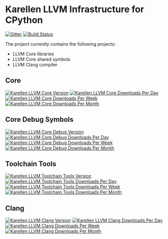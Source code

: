 # Karellen LLVM Infrastructure for CPython

[![Gitter](https://img.shields.io/gitter/room/karellen/Lobby?logo=gitter)](https://app.gitter.im/#/room/#karellen_Lobby:gitter.im)
[![Build Status](https://img.shields.io/github/actions/workflow/status/karellen/karellen-llvm/build.yml?branch=master)](https://github.com/karellen/karellen-llvm/actions/workflows/build.yml)

The project currently contains the following projects:
* LLVM Core libraries
* LLVM Core shared symbols
* LLVM Clang compiler

## Core
[![Karellen LLVM Core Version](https://img.shields.io/pypi/v/karellen-llvm-core?logo=pypi)](https://pypi.org/project/karellen-llvm-core/)
[![Karellen LLVM Core Downloads Per Day](https://img.shields.io/pypi/dd/karellen-llvm-core?logo=pypi)](https://pypistats.org/packages/karellen-llvm-core)
[![Karellen LLVM Core Downloads Per Week](https://img.shields.io/pypi/dw/karellen-llvm-core?logo=pypi)](https://pypistats.org/packages/karellen-llvm-core)
[![Karellen LLVM Core Downloads Per Month](https://img.shields.io/pypi/dm/karellen-llvm-core?logo=pypi)](https://pypistats.org/packages/karellen-llvm-core)

## Core Debug Symbols
[![Karellen LLVM Core Debug Version](https://img.shields.io/pypi/v/karellen-llvm-core-debug?logo=pypi)](https://pypi.org/project/karellen-llvm-core-debug/)
[![Karellen LLVM Core Debug Downloads Per Day](https://img.shields.io/pypi/dd/karellen-llvm-core-debug?logo=pypi)](https://pypistats.org/packages/karellen-llvm-core-debug)
[![Karellen LLVM Core Debug Downloads Per Week](https://img.shields.io/pypi/dw/karellen-llvm-core-debug?logo=pypi)](https://pypistats.org/packages/karellen-llvm-core-debug)
[![Karellen LLVM Core Debug Downloads Per Month](https://img.shields.io/pypi/dm/karellen-llvm-core-debug?logo=pypi)](https://pypistats.org/packages/karellen-llvm-core-debug)

## Toolchain Tools
[![Karellen LLVM Toolchain Tools Version](https://img.shields.io/pypi/v/karellen-llvm-toolchain-tools?logo=pypi)](https://pypi.org/project/karellen-llvm-toolchain-tools/)
[![Karellen LLVM Toolchain Tools Downloads Per Day](https://img.shields.io/pypi/dd/karellen-llvm-toolchain-tools?logo=pypi)](https://pypistats.org/packages/karellen-llvm-toolchain-tools)
[![Karellen LLVM Toolchain Tools Downloads Per Week](https://img.shields.io/pypi/dw/karellen-llvm-toolchain-tools?logo=pypi)](https://pypistats.org/packages/karellen-llvm-toolchain-tools)
[![Karellen LLVM Toolchain Tools Downloads Per Month](https://img.shields.io/pypi/dm/karellen-llvm-toolchain-tools?logo=pypi)](https://pypistats.org/packages/karellen-llvm-toolchain-tools)

## Clang
[![Karellen LLVM Clang Version](https://img.shields.io/pypi/v/karellen-llvm-clang?logo=pypi)](https://pypi.org/project/karellen-llvm-clang/)
[![Karellen LLVM Clang Downloads Per Day](https://img.shields.io/pypi/dd/karellen-llvm-clang?logo=pypi)](https://pypistats.org/packages/karellen-llvm-clang)
[![Karellen LLVM Clang Downloads Per Week](https://img.shields.io/pypi/dw/karellen-llvm-clang?logo=pypi)](https://pypistats.org/packages/karellen-llvm-clang)
[![Karellen LLVM Clang Downloads Per Month](https://img.shields.io/pypi/dm/karellen-llvm-clang?logo=pypi)](https://pypistats.org/packages/karellen-llvm-clang)

